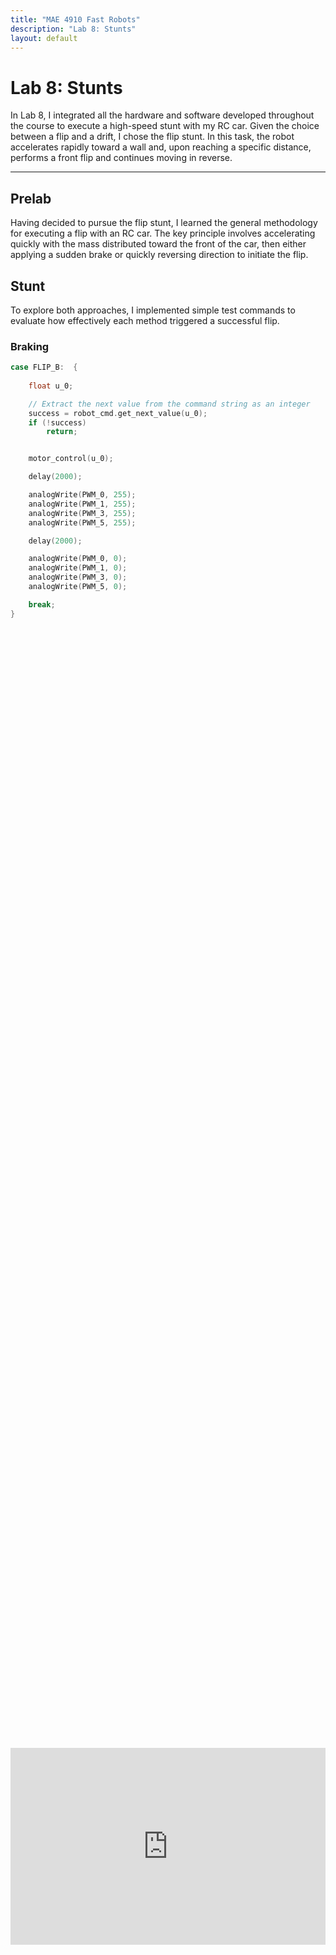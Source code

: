```yaml
---
title: "MAE 4910 Fast Robots"
description: "Lab 8: Stunts"
layout: default
---
```


# Lab 8: Stunts

In Lab 8, I integrated all the hardware and software developed throughout the course to execute a high-speed stunt with my RC car. Given the choice between a flip and a drift, I chose the flip stunt. In this task, the robot accelerates rapidly toward a wall and, upon reaching a specific distance, performs a front flip and continues moving in reverse.

* * *
 
## Prelab
Having decided to pursue the flip stunt, I learned the general methodology for executing a flip with an RC car. The key principle involves accelerating quickly with the mass distributed toward the front of the car, then either applying a sudden brake or quickly reversing direction to initiate the flip. 

## Stunt
To explore both approaches, I implemented simple test commands to evaluate how effectively each method triggered a successful flip. 

### Braking
```c
case FLIP_B:  {
    
    float u_0;

    // Extract the next value from the command string as an integer
    success = robot_cmd.get_next_value(u_0);
    if (!success)
        return;


    motor_control(u_0);

    delay(2000);

    analogWrite(PWM_0, 255);
    analogWrite(PWM_1, 255);
    analogWrite(PWM_3, 255);
    analogWrite(PWM_5, 255);

    delay(2000);

    analogWrite(PWM_0, 0);
    analogWrite(PWM_1, 0);
    analogWrite(PWM_3, 0);
    analogWrite(PWM_5, 0);

    break;
}
```

<div style="display: flex; justify-content: center; align-items: center; height: 100%;">
  <iframe width="560" height="315" src="https://www.youtube.com/embed/hNo8b9V7_ss" title="Fast Robots Lab 8: Braking Flip Test" frameborder="0" allow="accelerometer; autoplay; clipboard-write; encrypted-media; gyroscope; picture-in-picture; web-share" referrerpolicy="strict-origin-when-cross-origin" allowfullscreen></iframe>
</div>
<br>

### Reversing
```c
case FLIP_R:  {
    
    float u_0;

    // Extract the next value from the command string as an integer
    success = robot_cmd.get_next_value(u_0);
    if (!success)
        return;


    motor_control(u_0);

    delay(1000);

    analogWrite(PWM_0, 255);
    analogWrite(PWM_1, 255);
    analogWrite(PWM_3, 255);
    analogWrite(PWM_5, 255);

    delay(500);

    motor_control(-u_0);

    delay(1000);

    analogWrite(PWM_0, 255);
    analogWrite(PWM_1, 255);
    analogWrite(PWM_3, 255);
    analogWrite(PWM_5, 255);


    delay(3000);

    analogWrite(PWM_0, 0);
    analogWrite(PWM_1, 0);
    analogWrite(PWM_3, 0);
    analogWrite(PWM_5, 0);

    break;
```

<div style="display: flex; justify-content: center; align-items: center; height: 100%;">
  <iframe width="560" height="315" src="https://www.youtube.com/embed/ltD8J51-5GQ" title="Fast Robots Lab 8: Reversing Flip Test" frameborder="0" allow="accelerometer; autoplay; clipboard-write; encrypted-media; gyroscope; picture-in-picture; web-share" referrerpolicy="strict-origin-when-cross-origin" allowfullscreen></iframe>
</div>
<br>

As shown in the videos, both flip methods initially failed despite using the full power of my motor, leaving me unsure of the issue. With help from a course staff member, I discovered that my battery was undercharged, reading only 3.7 to 3.8 volts instead of the expected 4.1 to 4.2 volts, which led to insufficient speed. After switching to a fully charged battery, a new issue appeared: when sending the signal for forward to both sets of wheels, only one side would spin. When sending the signal for backward, only the opposite side would spin instead. Faced with these motor control problems, I ultimately borrowed a classmate’s RC car to complete the stunt. With the new RC car, the only changes I needed to make for my code to work were updating the MAC address for the Artemis board, adjusting the motor control pin assignments, and modifying the calibration factor the motors.

Due to time constraints, I opted for open-loop control, which limited my ability to precisely control the RC car’s return. If I had implemented orientation control as in Lab 6, I would have had much better control during the return phase.


## Trials

### Trial 1

<div style="display: flex; justify-content: center; align-items: center; height: 100%;">
  <iframe width="560" height="315" src="https://www.youtube.com/embed/rya5fWCRUj8" title="Fast Robots Lab 8: Trial 1" frameborder="0" allow="accelerometer; autoplay; clipboard-write; encrypted-media; gyroscope; picture-in-picture; web-share" referrerpolicy="strict-origin-when-cross-origin" allowfullscreen></iframe>
</div>
<br>


### Trial 2

<div style="display: flex; justify-content: center; align-items: center; height: 100%;">
  <iframe width="560" height="315" src="https://www.youtube.com/embed/cNnAVAmn-Ns" title="Fast Robots Lab 8: Trial 2" frameborder="0" allow="accelerometer; autoplay; clipboard-write; encrypted-media; gyroscope; picture-in-picture; web-share" referrerpolicy="strict-origin-when-cross-origin" allowfullscreen></iframe>
</div>
<br>


### Trial 3

<div style="display: flex; justify-content: center; align-items: center; height: 100%;">
  <iframe width="560" height="315" src="https://www.youtube.com/embed/l0L9wHbs8p4" title="Fast Robots Lab 8: Trial 3" frameborder="0" allow="accelerometer; autoplay; clipboard-write; encrypted-media; gyroscope; picture-in-picture; web-share" referrerpolicy="strict-origin-when-cross-origin" allowfullscreen></iframe>
</div>
<br>


### Blooper

<div style="display: flex; justify-content: center; align-items: center; height: 100%;">
  <iframe width="560" height="315" src="https://www.youtube.com/embed/pkce_QrCZn8" title="Fast Robots Lab 8: Blooper" frameborder="0" allow="accelerometer; autoplay; clipboard-write; encrypted-media; gyroscope; picture-in-picture; web-share" referrerpolicy="strict-origin-when-cross-origin" allowfullscreen></iframe>
</div>
<br>

## Discussion

This lab taught me the importance of precise wiring when working with microcontrollers. The lab provided valuable hands-on experience in motor control and system calibration, laying the groundwork for future closed-loop control enhancements.

* * *

# Acknowledgements
*   I referenced Stephan Wagner's page.

